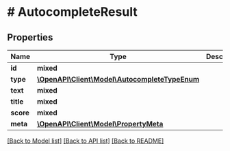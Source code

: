 # # AutocompleteResult

## Properties

Name | Type | Description | Notes
------------ | ------------- | ------------- | -------------
**id** | **mixed** |  |
**type** | [**\OpenAPI\Client\Model\AutocompleteTypeEnum**](AutocompleteTypeEnum.md) |  |
**text** | **mixed** |  |
**title** | **mixed** |  |
**score** | **mixed** |  |
**meta** | [**\OpenAPI\Client\Model\PropertyMeta**](PropertyMeta.md) |  | [optional]

[[Back to Model list]](../../README.md#models) [[Back to API list]](../../README.md#endpoints) [[Back to README]](../../README.md)
